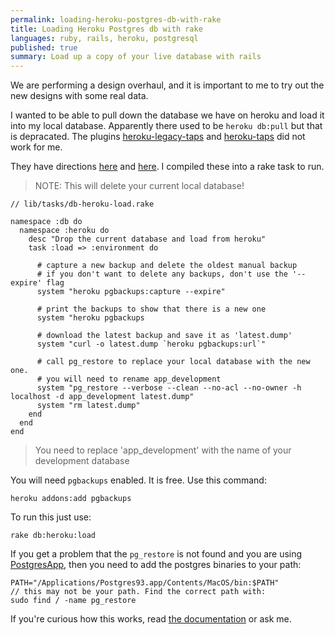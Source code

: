 ```yaml
---
permalink: loading-heroku-postgres-db-with-rake
title: Loading Heroku Postgres db with rake
languages: ruby, rails, heroku, postgresql
published: true
summary: Load up a copy of your live database with rails
---
```


We are performing a design overhaul, and it is important to me to try out the new designs with some real data. 

I wanted to be able to pull down the database we have on heroku and load it into my local database. Apparently there used to be `heroku db:pull` but that is depracated. The plugins [heroku-legacy-taps](https://github.com/heroku/heroku-legacy-taps) and [heroku-taps](https://github.com/heroku/heroku-taps) did not work for me.

They have directions [here](https://devcenter.heroku.com/articles/heroku-postgresql#pg-push-and-pg-pull) and [here](https://devcenter.heroku.com/articles/pgbackups). I compiled these into a rake task to run.

> NOTE: This will delete your current local database!

    // lib/tasks/db-heroku-load.rake

    namespace :db do
      namespace :heroku do
        desc "Drop the current database and load from heroku"
        task :load => :environment do
          
          # capture a new backup and delete the oldest manual backup
          # if you don't want to delete any backups, don't use the '--expire' flag
          system "heroku pgbackups:capture --expire"
          
          # print the backups to show that there is a new one
          system "heroku pgbackups
          
          # download the latest backup and save it as 'latest.dump'
          system "curl -o latest.dump `heroku pgbackups:url`"
          
          # call pg_restore to replace your local database with the new one.
          # you will need to rename app_development
          system "pg_restore --verbose --clean --no-acl --no-owner -h localhost -d app_development latest.dump"
          system "rm latest.dump"
        end
      end
    end

> You need to replace 'app_development' with the name of your development database

You will need `pgbackups` enabled. It is free. Use this command:

    heroku addons:add pgbackups

To run this just use:

    rake db:heroku:load

If you get a problem that the `pg_restore` is not found and you are using [PostgresApp](http://postgresapp.com), then you need to add the postgres binaries to your path:

    PATH="/Applications/Postgres93.app/Contents/MacOS/bin:$PATH"
    // this may not be your path. Find the correct path with:
    sudo find / -name pg_restore


If you're curious how this works, read [the documentation](https://devcenter.heroku.com/articles/heroku-postgresql#pg-push-and-pg-pull) or ask me.

    
